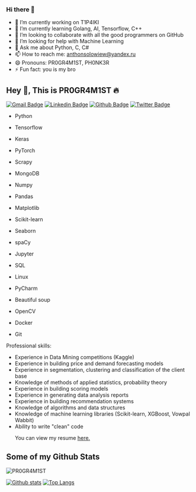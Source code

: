 ### Hi there 👋

- 🔭 I’m currently working on T1P4IKI
- 🌱 I’m currently learning Golang, AI, Tensorflow, C++
- 👯 I’m looking to collaborate with all the good programmers on GitHub
- 🤔 I’m looking for help with Machine Learning
- 💬 Ask me about Python, C, C#
- 📫 How to reach me: anthonsolowiew@yandex.ru
- 😄 Pronouns: PR0GR4M1ST, PH0NK3R
- ⚡ Fun fact: you is my bro

## Hey 👋, This is PR0GR4M1ST 🔥
[![Gmail Badge](https://img.shields.io/badge/-anton.soloviev2016@gmail.com-c14438?style=flat&logo=Gmail&logoColor=white&link=mailto:anton.soloviev2016@gmail.com)](mailto:anton.soloviev2016@gmail.com) 
[![Linkedin Badge](https://img.shields.io/badge/-PR0GR4M1ST-0072b1?style=flat&logo=Linkedin&logoColor=white&link=https://www.linkedin.com/in/PR0GR4M1ST/)](https://www.linkedin.com/in/PR0GR4M1ST/) [![Github Badge](https://img.shields.io/badge/-PR0GR4M1ST-grey?style=flat&logo=github&logoColor=white&link=https://github.com/PR0GR4M1ST/)](https://www.github.com/PR0GR4M1ST/) [![Twitter Badge](https://img.shields.io/badge/-@soloviev2016-00acee?style=flat&logo=twitter&logoColor=white&link=https://twitter.com/@soloviev2016/)](https://www.twitter.com/@soloviev2016/) 

- Python 

 
- Tensorflow
- Keras
- PyTorch
- Scrapy
- MongoDB
- Numpy
- Pandas
- Matplotlib
- Scikit-learn
- Seaborn
- spaCy
- Jupyter
- SQL
- Linux
- PyCharm
- Beautiful soup
- OpenCV
- Docker
- Git

Professional skills:
- Experience in Data Mining competitions (Kaggle)
- Experience in building price and demand forecasting models
- Experience in segmentation, clustering and classification of the client base
- Knowledge of methods of applied statistics, probability theory
- Experience in building scoring models
- Experience in generating data analysis reports
- Experience in building recommendation systems
- Knowledge of algorithms and data structures
- Knowledge of machine learning libraries (Scikit-learn, XGBoost, Vowpal Wabbit)
- Ability to write "clean" code</p><p align='left'> You can view my resume <a href='<Loading/>  ' target=_blank><u>here</u>.</a></p>
## Some of my Github Stats
<p align=left> <img src=https://komarev.com/ghpvc/?username=PR0GR4M1ST alt=PR0GR4M1ST /> </p>

[![Github stats](https://github-readme-stats.vercel.app/api?username=PR0GR4M1ST&show_icons=true&include_all_commits=true)](https://github.com/PR0GR4M1ST/github-readme-stats)
[![Top Langs](https://github-readme-stats.vercel.app/api/top-langs/?username=PR0GR4M1ST&layout=compact)](https://github.com/PR0GR4M1ST/github-readme-stats)
